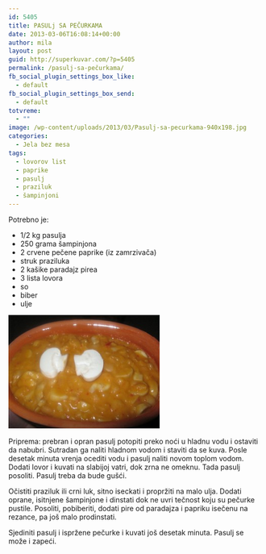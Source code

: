 ```yaml
---
id: 5405
title: PASULj SA PEČURKAMA
date: 2013-03-06T16:08:14+00:00
author: mila
layout: post
guid: http://superkuvar.com/?p=5405
permalink: /pasulj-sa-pečurkama/
fb_social_plugin_settings_box_like:
  - default
fb_social_plugin_settings_box_send:
  - default
totvreme:
  - ""
image: /wp-content/uploads/2013/03/Pasulj-sa-pecurkama-940x198.jpg
categories:
  - Jela bez mesa
tags:
  - lovorov list
  - paprike
  - pasulj
  - praziluk
  - šampinjoni
---
```

Potrebno je:

  * 1/2 kg pasulja
  * 250 grama šampinjona
  * 2 crvene pečene paprike (iz zamrzivača)
  * struk praziluka
  * 2 kašike paradajz pirea
  * 3 lista lovora
  * so
  * biber
  * ulje

<img class="alignnone size-medium wp-image-5406" src="/wp-content/uploads/2013/03/Pasulj-sa-pecurkama-300x225.jpg" alt="Pasulj sa pecurkama" width="300" height="225" /> 

Priprema: prebran i opran pasulj potopiti preko noći u hladnu vodu i ostaviti da nabubri. Sutradan ga naliti hladnom vodom i staviti da se kuva. Posle desetak minuta vrenja ocediti vodu i pasulj naliti novom toplom vodom. Dodati lovor i kuvati na slabijoj vatri, dok zrna ne omeknu. Tada pasulj posoliti. Pasulj treba da bude gušći.

Očistiti praziluk ili crni luk, sitno iseckati i propržiti na malo ulja. Dodati oprane, isitnjene šampinjone i dinstati dok ne uvri tečnost koju su pečurke pustile. Posoliti, pobiberiti, dodati pire od paradajza i papriku isečenu na rezance, pa još malo prodinstati.

Sjediniti pasulj i ispržene pečurke i kuvati još desetak minuta. Pasulj se može i zapeći.